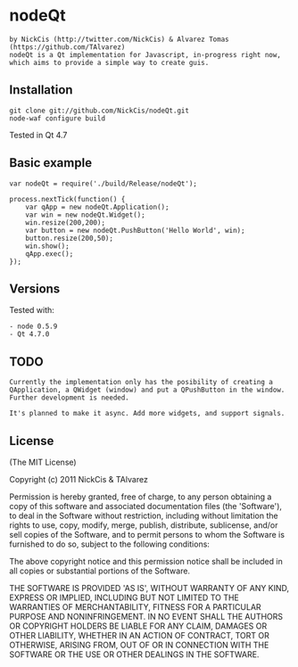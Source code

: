 
# nodeQt 

	by NickCis (http://twitter.com/NickCis) & Alvarez Tomas (https://github.com/TAlvarez)
	nodeQt is a Qt implementation for Javascript, in-progress right now, which aims to provide a simple way to create guis.

## Installation

	git clone git://github.com/NickCis/nodeQt.git
	node-waf configure build

Tested in Qt 4.7

## Basic example

	var nodeQt = require('./build/Release/nodeQt');

	process.nextTick(function() {
		var qApp = new nodeQt.Application();
		var win = new nodeQt.Widget();
		win.resize(200,200);
		var button = new nodeQt.PushButton('Hello World', win);
		button.resize(200,50);
		win.show();
		qApp.exec();
	});

## Versions

Tested with:

	- node 0.5.9
	- Qt 4.7.0

## TODO
	Currently the implementation only has the posibility of creating a QApplication, a QWidget (window) and put a QPushButton in the window. Further development is needed.

	It's planned to make it async. Add more widgets, and support signals.

## License

(The MIT License)

Copyright (c) 2011 NickCis & TAlvarez

Permission is hereby granted, free of charge, to any person obtaining
a copy of this software and associated documentation files (the
'Software'), to deal in the Software without restriction, including
without limitation the rights to use, copy, modify, merge, publish,
distribute, sublicense, and/or sell copies of the Software, and to
permit persons to whom the Software is furnished to do so, subject to
the following conditions:

The above copyright notice and this permission notice shall be
included in all copies or substantial portions of the Software.

THE SOFTWARE IS PROVIDED 'AS IS', WITHOUT WARRANTY OF ANY KIND,
EXPRESS OR IMPLIED, INCLUDING BUT NOT LIMITED TO THE WARRANTIES OF
MERCHANTABILITY, FITNESS FOR A PARTICULAR PURPOSE AND NONINFRINGEMENT.
IN NO EVENT SHALL THE AUTHORS OR COPYRIGHT HOLDERS BE LIABLE FOR ANY
CLAIM, DAMAGES OR OTHER LIABILITY, WHETHER IN AN ACTION OF CONTRACT,
TORT OR OTHERWISE, ARISING FROM, OUT OF OR IN CONNECTION WITH THE
SOFTWARE OR THE USE OR OTHER DEALINGS IN THE SOFTWARE.
